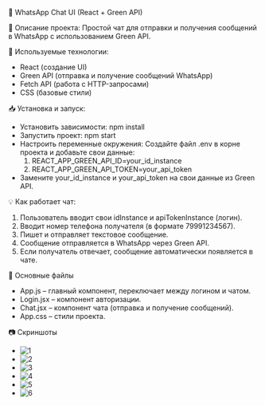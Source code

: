 📌 WhatsApp Chat UI (React + Green API)

🚀 Описание проекта:
 Простой чат для отправки и получения сообщений в WhatsApp с использованием Green API.

 🔧 Используемые технологии:
 - React (создание UI)
 - Green API (отправка и получение сообщений WhatsApp)
 - Fetch API (работа с HTTP-запросами)
 - CSS (базовые стили)

📥 Установка и запуск:
- Установить зависимости: npm install
- Запустить проект: npm start
- Настроить переменные окружения:
  Создайте файл .env в корне проекта и добавьте свои данные:
  1. REACT_APP_GREEN_API_ID=your_id_instance
  2. REACT_APP_GREEN_API_TOKEN=your_api_token
- Замените your_id_instance и your_api_token на свои данные из Green API.

💡 Как работает чат:
1. Пользователь вводит свои idInstance и apiTokenInstance (логин).
2. Вводит номер телефона получателя (в формате 79991234567).
3. Пишет и отправляет текстовое сообщение.
4. Сообщение отправляется в WhatsApp через Green API.
5. Если получатель отвечает, сообщение автоматически появляется в чате.

🎯 Основные файлы
 - App.js – главный компонент, переключает между логином и чатом.
 - Login.jsx – компонент авторизации.
 - Chat.jsx – компонент чата (отправка и получение сообщений).
 - App.css – стили проекта.

📷 Скриншоты
- ![1](https://github.com/user-attachments/assets/55e34f54-3d59-424a-8aa0-2236d1a8f177)
- ![2](https://github.com/user-attachments/assets/f2357dbc-f289-46b8-bd59-937b78bd12b0)
- ![3](https://github.com/user-attachments/assets/b0544da1-d247-4bb2-9127-f5273d755410)
- ![4](https://github.com/user-attachments/assets/5e1f92d8-3162-4a60-8e17-02636c801d97)
- ![5](https://github.com/user-attachments/assets/798654f2-18a5-4c4f-8cd8-4983360611a5)
- ![6](https://github.com/user-attachments/assets/b8acbb3a-4435-476f-abac-ea9ce3602965)

